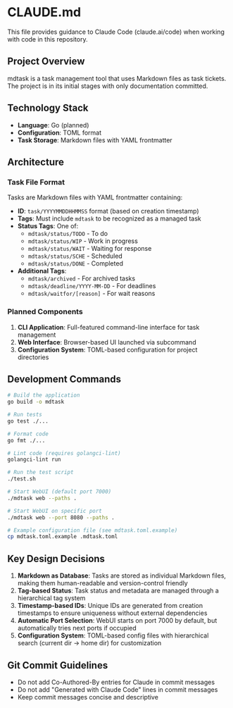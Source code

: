 # CLAUDE.md

This file provides guidance to Claude Code (claude.ai/code) when working with code in this repository.

## Project Overview

mdtask is a task management tool that uses Markdown files as task tickets. The project is in its initial stages with only documentation committed.

## Technology Stack

- **Language**: Go (planned)
- **Configuration**: TOML format
- **Task Storage**: Markdown files with YAML frontmatter

## Architecture

### Task File Format

Tasks are Markdown files with YAML frontmatter containing:
- **ID**: `task/YYYYMMDDHHMMSS` format (based on creation timestamp)
- **Tags**: Must include `mdtask` to be recognized as a managed task
- **Status Tags**: One of:
  - `mdtask/status/TODO` - To do
  - `mdtask/status/WIP` - Work in progress
  - `mdtask/status/WAIT` - Waiting for response
  - `mdtask/status/SCHE` - Scheduled
  - `mdtask/status/DONE` - Completed
- **Additional Tags**:
  - `mdtask/archived` - For archived tasks
  - `mdtask/deadline/YYYY-MM-DD` - For deadlines
  - `mdtask/waitfor/[reason]` - For wait reasons

### Planned Components

1. **CLI Application**: Full-featured command-line interface for task management
2. **Web Interface**: Browser-based UI launched via subcommand
3. **Configuration System**: TOML-based configuration for project directories

## Development Commands

```bash
# Build the application
go build -o mdtask

# Run tests
go test ./...

# Format code
go fmt ./...

# Lint code (requires golangci-lint)
golangci-lint run

# Run the test script
./test.sh

# Start WebUI (default port 7000)
./mdtask web --paths .

# Start WebUI on specific port
./mdtask web --port 8080 --paths .

# Example configuration file (see mdtask.toml.example)
cp mdtask.toml.example .mdtask.toml
```

## Key Design Decisions

1. **Markdown as Database**: Tasks are stored as individual Markdown files, making them human-readable and version-control friendly
2. **Tag-based Status**: Task status and metadata are managed through a hierarchical tag system
3. **Timestamp-based IDs**: Unique IDs are generated from creation timestamps to ensure uniqueness without external dependencies
4. **Automatic Port Selection**: WebUI starts on port 7000 by default, but automatically tries next ports if occupied
5. **Configuration System**: TOML-based config files with hierarchical search (current dir → home dir) for customization

## Git Commit Guidelines

- Do not add Co-Authored-By entries for Claude in commit messages
- Do not add "Generated with Claude Code" lines in commit messages
- Keep commit messages concise and descriptive